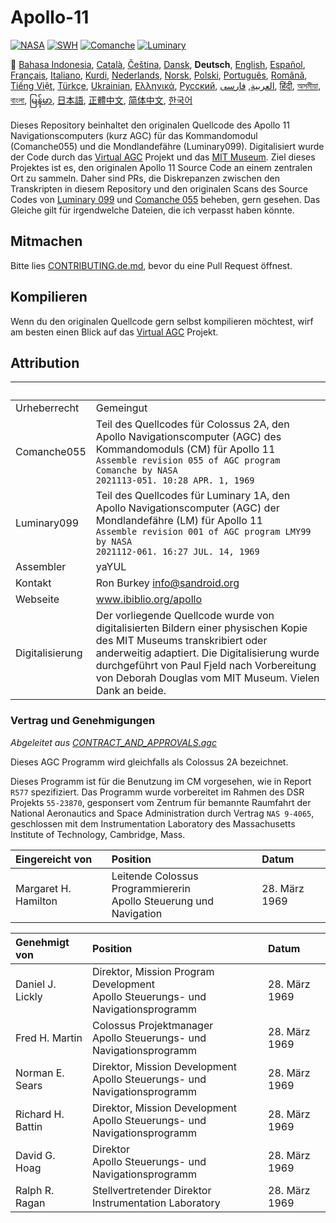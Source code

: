 # Apollo-11

[![NASA][1]][2]
[![SWH]][SWH_URL]
[![Comanche]][ComancheMilestone]
[![Luminary]][LuminaryMilestone]

🎌
[Bahasa Indonesia][ID],
[Català][CA],
[Čeština][CZ],
[Dansk][DA],
**Deutsch**,
[English][EN],
[Español][ES],
[Français][FR],
[Italiano][IT],
[Kurdi][KU],
[Nederlands][NL],
[Norsk][NO],
[Polski][PL],
[Português][PT_BR],
[Română][RO],
[Tiếng Việt][VI],
[Türkçe][TR],
[Ukrainian][UA],
[Ελληνικά][GR],
[Русский][RU],
[العربية][AR],
[فارسی][FA],
[हिंदी][HI_IN],
[অসমীয়া][AS_IN],
[বাংলা][BD_BN],
[မြန်မာ][MM],
[日本語][JA],
[正體中文][ZH_TW],
[简体中文][ZH_CN],
[한국어][KO_KR]

[AR]:README.ar.md
[AS_IN]:README.as_in.md
[BD_BN]:README.bd_bn.md
[CA]:README.ca.md
[CZ]:README.cz.md
[DA]:README.da.md
[DE]:README.de.md
[EN]:README.md
[ES]:README.es.md
[FA]:README.fa.md
[FR]:README.fr.md
[GR]:README.gr.md
[HI_IN]:README.hi_in.md
[ID]:README.id.md
[IT]:README.it.md
[JA]:README.ja.md
[KO_KR]:README.ko_kr.md
[KU]:README.ku.md
[LT]:README.lt.md
[MM]:README.mm.md
[NL]:README.nl.md
[NO]:README.no.md
[PL]:README.pl.md
[PT_BR]:README.pt_br.md
[RO]:README.ro.md
[RU]:README.ru.md
[TR]:README.tr.md
[UA]:README.ua.md
[VI]:README.vi.md
[ZH_CN]:README.zh_cn.md
[ZH_TW]:README.zh_tw.md
[ZH_CN]:README.zh_cn.md
[ZH_TW]:README.zh_tw.md

Dieses Repository beinhaltet den originalen Quellcode des Apollo 11 Navigationscomputers (kurz AGC) für das Kommandomodul (Comanche055) und die Mondlandefähre (Luminary099). Digitalisiert wurde der Code durch das [Virtual AGC][3] Projekt und das [MIT Museum][4]. Ziel dieses Projektes ist es, den originalen Apollo 11 Source Code an einem zentralen Ort zu sammeln. Daher sind PRs, die Diskrepanzen zwischen den Transkripten in diesem Repository und den originalen Scans des Source Codes von [Luminary 099][5] und [Comanche 055][6] beheben, gern gesehen. Das Gleiche gilt für irgendwelche Dateien, die ich verpasst haben könnte.

## Mitmachen

Bitte lies [CONTRIBUTING.de.md][7], bevor du eine Pull Request öffnest.

## Kompilieren

Wenn du den originalen Quellcode gern selbst kompilieren möchtest, wirf am besten einen Blick auf das [Virtual AGC][8] Projekt.

## Attribution

&nbsp;          | &nbsp;
:-------------- | :-----
Urheberrecht    | Gemeingut
Comanche055     | Teil des Quellcodes für Colossus 2A, den Apollo Navigationscomputer (AGC) des Kommandomoduls (CM) für Apollo 11<br>`Assemble revision 055 of AGC program Comanche by NASA`<br>`2021113-051. 10:28 APR. 1, 1969`
Luminary099     | Teil des Quellcodes für Luminary 1A, den Apollo Navigationscomputer (AGC) der Mondlandefähre (LM) für Apollo 11<br>`Assemble revision 001 of AGC program LMY99 by NASA`<br>`2021112-061. 16:27 JUL. 14, 1969`
Assembler       | yaYUL
Kontakt         | Ron Burkey <info@sandroid.org>
Webseite        | www.ibiblio.org/apollo
Digitalisierung | Der vorliegende Quellcode wurde von digitalisierten Bildern einer physischen Kopie des MIT Museums transkribiert oder anderweitig adaptiert. Die Digitalisierung wurde durchgeführt von Paul Fjeld nach Vorbereitung von Deborah Douglas vom MIT Museum. Vielen Dank an beide.

### Vertrag und Genehmigungen

*Abgeleitet aus [CONTRACT_AND_APPROVALS.agc]*

Dieses AGC Programm wird gleichfalls als Colossus 2A bezeichnet.

Dieses Programm ist für die Benutzung im CM vorgesehen, wie in Report `R577` spezifiziert. Das Programm wurde vorbereitet im Rahmen des DSR Projekts `55-23870`, gesponsert vom Zentrum für bemannte Raumfahrt der National Aeronautics and Space Administration durch Vertrag `NAS 9-4065`, geschlossen mit dem Instrumentation Laboratory des Massachusetts Institute of Technology, Cambridge, Mass.

Eingereicht von      | Position | Datum
:------------------- | :------- | :----
Margaret H. Hamilton | Leitende Colossus Programmiererin<br>Apollo Steuerung und Navigation | 28. März 1969

Genehmigt von     | Position | Datum
:---------------- | :------- | :----
Daniel J. Lickly  | Direktor, Mission Program Development<br>Apollo Steuerungs- und Navigationsprogramm | 28. März 1969
Fred H. Martin    | Colossus Projektmanager<br>Apollo Steuerungs- und Navigationsprogramm | 28. März 1969
Norman E. Sears   | Direktor, Mission Development<br>Apollo Steuerungs- und Navigationsprogramm | 28. März 1969
Richard H. Battin | Direktor, Mission Development<br>Apollo Steuerungs- und Navigationsprogramm | 28. März 1969
David G. Hoag     | Direktor<br>Apollo Steuerungs- und Navigationsprogramm | 28. März 1969
Ralph R. Ragan    | Stellvertretender Direktor<br>Instrumentation Laboratory | 28. März 1969

[CONTRACT_AND_APPROVALS.agc]:https://github.com/chrislgarry/Apollo-11/blob/master/Comanche055/CONTRACT_AND_APPROVALS.agc
[1]:https://flat.badgen.net/badge/NASA/Mission%20Overview/0B3D91
[2]:https://www.nasa.gov/mission_pages/apollo/missions/apollo11.html
[3]:http://www.ibiblio.org/apollo/
[4]:http://web.mit.edu/museum/
[5]:http://www.ibiblio.org/apollo/ScansForConversion/Luminary099/
[6]:http://www.ibiblio.org/apollo/ScansForConversion/Comanche055/
[7]:https://github.com/chrislgarry/Apollo-11/blob/master/CONTRIBUTING.de.md
[8]:https://github.com/rburkey2005/virtualagc
[SWH]:https://flat.badgen.net/badge/Software%20Heritage/Archive/0B3D91
[SWH_URL]:https://archive.softwareheritage.org/browse/origin/https://github.com/chrislgarry/Apollo-11/
[Comanche]:https://flat.badgen.net/github/milestones/chrislgarry/Apollo-11/1
[ComancheMilestone]:https://github.com/chrislgarry/Apollo-11/milestone/1
[Luminary]:https://flat.badgen.net/github/milestones/chrislgarry/Apollo-11/2
[LuminaryMilestone]:https://github.com/chrislgarry/Apollo-11/milestone/2
